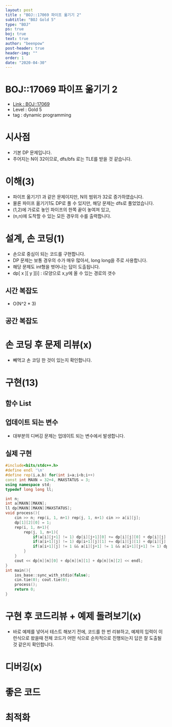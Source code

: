 ```yaml
---
layout: post
title : "BOJ::17069 파이프 옮기기 2"
subtitle: "BOJ Gold 5"
type: "BOJ"
ps: true
boj: true
text: true
author: "beenpow"
post-header: true
header-img: ""
order: 1
date: "2020-04-30"
---
```

# BOJ::17069 파이프 옮기기 2
- [Link : BOJ::17069](https://www.acmicpc.net/problem/17069)
- Level : Gold 5
- tag : dynamic programming

# 시사점
- 기본 DP 문제입니다.
- 주어지는 N이 32이므로, dfs/bfs 로는 TLE를 받을 것 같습니다.

# 이해(3)
- 파이프 옮기기1 과 같은 문제이지만, N의 범위가 32로 증가하였습니다.
- 물론 파이프 옮기기1도 DP로 풀 수 있지만, 해당 문제는 dfs로 풀었었습니다.
- (1,2)에 가로로 놓인 파이프의 한쪽 끝이 놓여져 있고,
- (n,n)에 도착할 수 있는 모든 경우의 수를 출력합니다.

# 설계, 손 코딩(1)
- 손으로 중심이 되는 코드를 구현합니다.
- DP 문제는 보통 경우의 수가 매우 많아서, long long을 주로 사용합니다.
- 해당 문제도 int형을 벗어나는 답이 도출됩니다.
- dp[ x ][ y ][i] : i모양으로 x,y에 올 수 있는 경로의 갯수

## 시간 복잡도
- O(N^2 * 3)

## 공간 복잡도

# 손 코딩 후 문제 리뷰(x)
- 빼먹고 손 코딩 한 것이 있는지 확인합니다.

# 구현(13)

## 함수 List 

## 업데이트 되는 변수
- 대부분의 디버깅 문제는 업데이트 되는 변수에서 발생합니다.

## 실제 구현 

```cpp
#include<bits/stdc++.h>
#define endl '\n'
#define rep(i,a,b) for(int i=a;i<b;i++)
const int MAXN = 32+4, MAXSTATUS = 3;
using namespace std;
typedef long long ll;

int n;
int a[MAXN][MAXN];
ll dp[MAXN][MAXN][MAXSTATUS];
void process(){
    cin >> n; rep(i, 1, n+1) rep(j, 1, n+1) cin >> a[i][j];
    dp[1][2][0] = 1;
    rep(i, 1, n+1){
        rep(j, 1, n+1){
            if(a[i][j+1] != 1) dp[i][j+1][0] += dp[i][j][0] + dp[i][j][2];
            if(a[i+1][j] != 1) dp[i+1][j][1] += dp[i][j][1] + dp[i][j][2];
            if(a[i+1][j] != 1 && a[i][j+1] != 1 && a[i+1][j+1] != 1) dp[i+1][j+1][2]+= dp[i][j][0] + dp[i][j][1] + dp[i][j][2];
        }
    }
    cout << dp[n][n][0] + dp[n][n][1] + dp[n][n][2] << endl;
}
int main(){
    ios_base::sync_with_stdio(false);
    cin.tie(0); cout.tie(0);
    process();
    return 0;
}
```

# 구현 후 코드리뷰 + 예제 돌려보기(x)
- 바로 예제를 넣어서 테스트 해보기 전에, 코드를 한 번 리뷰하고, 예제의 입력이 이런식으로 왔을때
  전체 코드가 어떤 식으로 순차적으로 진행되는지 답은 잘 도출될 것 같은지 확인합니다.

# 디버깅(x)

# 좋은 코드

# 최적화
